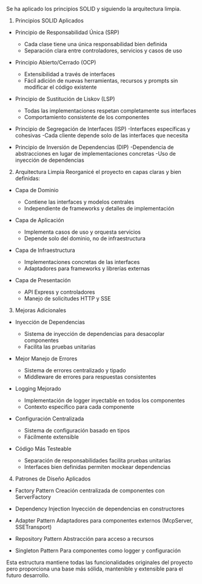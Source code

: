 Se ha aplicado los principios SOLID y siguiendo la arquitectura limpia.

1. Principios SOLID Aplicados

- Principio de Responsabilidad Única (SRP)
    - Cada clase tiene una única responsabilidad bien definida
    - Separación clara entre controladores, servicios y casos de uso

- Principio Abierto/Cerrado (OCP)
    - Extensibilidad a través de interfaces
    - Fácil adición de nuevas herramientas, recursos y prompts sin modificar el código existente
- Principio de Sustitución de Liskov (LSP)
    - Todas las implementaciones respetan completamente sus interfaces
    - Comportamiento consistente de los componentes
- Principio de Segregación de Interfaces (ISP)
    -Interfaces específicas y cohesivas
    -Cada cliente depende solo de las interfaces que necesita
- Principio de Inversión de Dependencias (DIP)
    -Dependencia de abstracciones en lugar de implementaciones concretas
    -Uso de inyección de dependencias

2. Arquitectura Limpia
Reorganicé el proyecto en capas claras y bien definidas:

- Capa de Dominio
    - Contiene las interfaces y modelos centrales
    - Independiente de frameworks y detalles de implementación


- Capa de Aplicación
    - Implementa casos de uso y orquesta servicios
    - Depende solo del dominio, no de infraestructura


- Capa de Infraestructura
    - Implementaciones concretas de las interfaces
    - Adaptadores para frameworks y librerías externas

- Capa de Presentación
    - API Express y controladores
    - Manejo de solicitudes HTTP y SSE

3. Mejoras Adicionales

- Inyección de Dependencias
    - Sistema de inyección de dependencias para desacoplar componentes
    - Facilita las pruebas unitarias

- Mejor Manejo de Errores
    - Sistema de errores centralizado y tipado
    - Middleware de errores para respuestas consistentes

- Logging Mejorado
    - Implementación de logger inyectable en todos los componentes
    - Contexto específico para cada componente

- Configuración Centralizada
    - Sistema de configuración basado en tipos
    - Fácilmente extensible

- Código Más Testeable
    - Separación de responsabilidades facilita pruebas unitarias
    - Interfaces bien definidas permiten mockear dependencias



4. Patrones de Diseño Aplicados

- Factory Pattern
Creación centralizada de componentes con ServerFactory

- Dependency Injection
Inyección de dependencias en constructores

- Adapter Pattern
Adaptadores para componentes externos (McpServer, SSETransport)

- Repository Pattern
Abstracción para acceso a recursos

- Singleton Pattern
Para componentes como logger y configuración


Esta estructura mantiene todas las funcionalidades originales del proyecto pero proporciona una base más sólida, mantenible y extensible para el futuro desarrollo.
